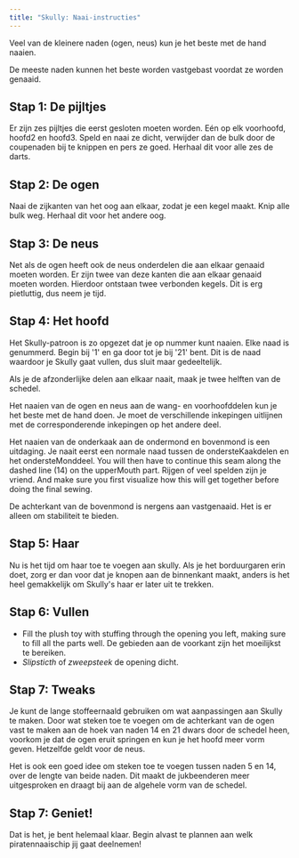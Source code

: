 ```yaml
---
title: "Skully: Naai-instructies"
---
```



<Tip>

Veel van de kleinere naden (ogen, neus) kun je het beste met de hand naaien. 

De meeste naden kunnen het beste worden vastgebast voordat ze worden genaaid.

</Tip>

## Stap 1: De pijltjes

Er zijn zes pijltjes die eerst gesloten moeten worden. Eén op elk voorhoofd, hoofd2 en hoofd3. Speld en naai ze dicht, verwijder dan de bulk door de coupenaden bij te knippen en pers ze goed. Herhaal dit voor alle zes de darts.


## Stap 2: De ogen

Naai de zijkanten van het oog aan elkaar, zodat je een kegel maakt. Knip alle bulk weg. Herhaal dit voor het andere oog.

## Stap 3: De neus

Net als de ogen heeft ook de neus onderdelen die aan elkaar genaaid moeten worden. Er zijn twee van deze kanten die aan elkaar genaaid moeten worden. Hierdoor ontstaan twee verbonden kegels. Dit is erg pietluttig, dus neem je tijd.

## Stap 4: Het hoofd

<Tip>

Het Skully-patroon is zo opgezet dat je op nummer kunt naaien. Elke naad is genummerd. Begin bij '1' en
ga door tot je bij '21' bent. Dit is de naad waardoor je Skully gaat vullen, dus sluit
maar gedeeltelijk. 

</Tip>

Als je de afzonderlijke delen aan elkaar naait, maak je twee helften van de schedel.

Het naaien van de ogen en neus aan de wang- en voorhoofddelen kun je het beste met de hand doen. Je moet de verschillende inkepingen uitlijnen met de corresponderende inkepingen op het andere deel.

Het naaien van de onderkaak aan de ondermond en bovenmond is een uitdaging. Je naait eerst een normale naad tussen de ondersteKaakdelen en het ondersteMonddeel. You will then have to continue this seam along the dashed line (14) on the upperMouth part. Rijgen of veel spelden zijn je vriend. And make sure you first visualize how this will get together before doing the final sewing.

De achterkant van de bovenmond is nergens aan vastgenaaid. Het is er alleen om stabiliteit te bieden.

## Stap 5: Haar

Nu is het tijd om haar toe te voegen aan skully. Als je het borduurgaren erin doet, zorg er dan voor dat je knopen aan de binnenkant maakt, anders is het heel gemakkelijk om Skully's haar er later uit te trekken.

## Stap 6: Vullen

- Fill the plush toy with stuffing through the opening you left, making sure to fill all the parts well. De gebieden aan de voorkant zijn het moeilijkst te bereiken.
- _Slipsticth_ of _zweepsteek_ de opening dicht.

## Stap 7: Tweaks

Je kunt de lange stoffeernaald gebruiken om wat aanpassingen aan Skully te maken. Door wat steken toe te voegen om de achterkant van de ogen vast te maken aan de hoek van naden 14 en 21 dwars door de schedel heen, voorkom je dat de ogen eruit springen en kun je het hoofd meer vorm geven. Hetzelfde geldt voor de neus.

Het is ook een goed idee om steken toe te voegen tussen naden 5 en 14, over de lengte van beide naden. Dit maakt de jukbeenderen meer uitgesproken en draagt bij aan de algehele vorm van de schedel.

## Stap 7: Geniet!

Dat is het, je bent helemaal klaar. Begin alvast te plannen aan welk piratennaaischip jij gaat deelnemen!